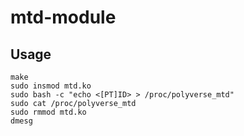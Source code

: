 # mtd-module

## Usage

```
make
sudo insmod mtd.ko
sudo bash -c "echo <[PT]ID> > /proc/polyverse_mtd"
sudo cat /proc/polyverse_mtd
sudo rmmod mtd.ko
dmesg
```